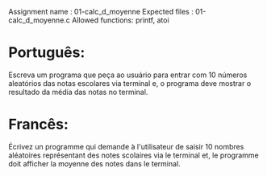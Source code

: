 Assignment name  : 01-calc_d_moyenne
Expected files   : 01-calc_d_moyenne.c
Allowed functions: printf, atoi

# Português:
Escreva um programa que peça ao usuário para entrar com 10 números aleatórios das notas 
escolares via terminal e, o programa deve mostrar o resultado da média das notas no terminal.

# Francês:
Écrivez un programme qui demande à l'utilisateur de saisir 10 nombres aléatoires représentant
des notes scolaires via le terminal et, le programme doit afficher la moyenne des notes dans le terminal.